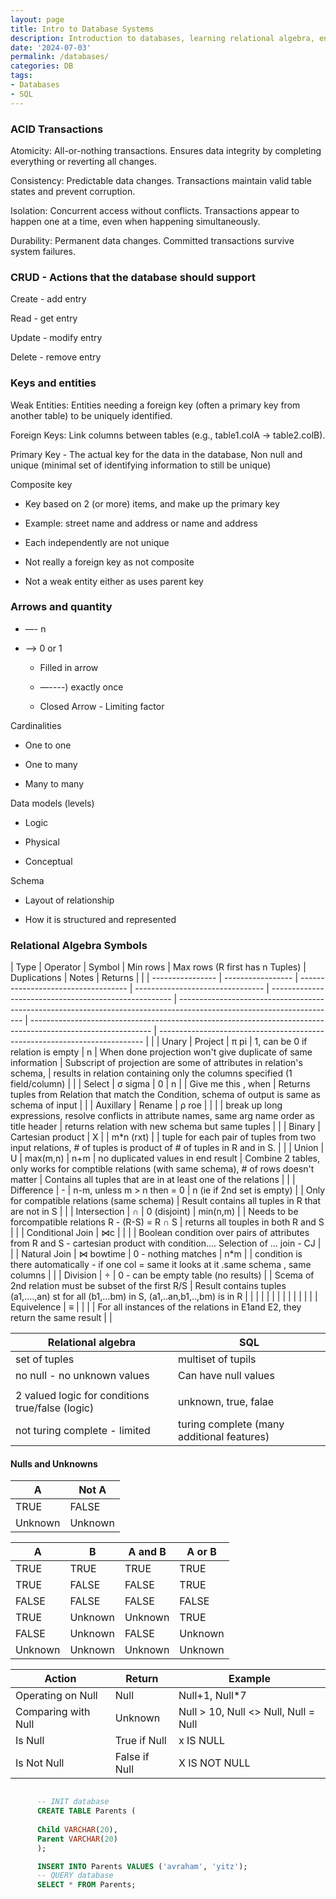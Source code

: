```yaml
---
layout: page
title: Intro to Database Systems
description: Introduction to databases, learning relational algebra, entity diagrams and relations, SQL, etc. 
date: '2024-07-03'
permalink: /databases/
categories: DB
tags:
- Databases
- SQL
---
```


### ACID Transactions 

Atomicity: All-or-nothing transactions. Ensures data integrity by completing everything or reverting all changes.

Consistency: Predictable data changes. Transactions maintain valid table states and prevent corruption.

Isolation: Concurrent access without conflicts. Transactions appear to happen one at a time, even when happening simultaneously.

Durability: Permanent data changes. Committed transactions survive system failures.

### CRUD - Actions that the database should support

Create - add entry

Read - get entry 

Update - modify entry

Delete - remove entry

### Keys and entities 

Weak Entities: Entities needing a foreign key (often a primary key from another table) to be uniquely identified.

Foreign Keys: Link columns between tables (e.g., table1.colA -> table2.colB).

Primary Key - The actual key for the data in the database, Non null and unique (minimal set of identifying information to still be unique)

Composite key

* Key based on 2 (or more) items, and make up the primary key

* Example: street name and address or name and address 

* Each independently are not unique 

* Not really a foreign key as not composite

* Not a weak entity either as uses parent key

### Arrows and quantity 

* —- n 

* —> 0 or 1

    * Filled in arrow

    * —----) exactly once

    * Closed Arrow - Limiting factor 

Cardinalities

* One to one

* One to many 

* Many to many


Data models (levels)

* Logic

* Physical

* Conceptual

Schema

* Layout of relationship

* How it is structured and represented

### Relational Algebra Symbols

| Type             | Operator          | Symbol                              | Min rows                         | Max rows (R first has n Tuples)                       | Duplications                                                                                                          | Notes                                                                                                        | Returns                                                                    |  |
| ---------------- | ----------------- | ----------------------------------- | -------------------------------- | ----------------------------------------------------- | --------------------------------------------------------------------------------------------------------------------- | ------------------------------------------------------------------------------------------------------------ | -------------------------------------------------------------------------- |  |
| Unary            | Project           | π pi                                | 1, can be 0 if relation is empty | n                                                     | When done projection won't give duplicate of same information                                                         | Subscript of projection are some of attributes in relation's schema,                                         | results in relation containing only the columns specified (1 field/column) |  |
| Select           | σ sigma           | 0                                   | n                                |                                                       | Give me this , when                                                                                                   | Returns tuples from Relation that match the Condition, schema of output is same as schema of input           |                                                                            |
| Auxillary        | Rename            | ρ roe                               |                                  |                                                       |                                                                                                                       | break up long expressions, resolve conflicts in attribute names, same arg name order as title header         | returns relation with new schema but same tuples                           |  |
| Binary           | Cartesian product | X                                   |                                  | m\*n (rxt)                                            |                                                                                                                       | tuple for each pair of tuples from two input relations, # of tuples is product of # of tuples in R and in S. |                                                                            |
| Union            | U                 | max(m,n)                            | n+m                              | no duplicated values in end result                    | Combine 2 tables, only works for comptible relations (with same schema), # of rows doesn't matter                     | Contains all tuples that are in at least one of the relations                                                |                                                                            |
| Difference       | \-                | n-m, unless m > n then = 0          | n (ie if 2nd set is empty)       |                                                       | Only for compatible relations (same schema)                                                                           | Result contains all tuples in R that are not in S                                                            |                                                                            |
| Intersection     | ∩                 | 0 (disjoint)                        | min(n,m)                         |                                                       | Needs to be forcompatible relations R - (R-S) = R ∩ S                                                                 | returns all touples in both R and S                                                                          |                                                                            |
| Conditional Join | ⋈c                |                                     |                                  |                                                       | Boolean condition over pairs of attributes from R and S - cartesian product with condition…. Selection of … join - CJ |                                                                                                              |
| Natural Join     | ⋈ bowtime         | 0 - nothing matches                 | n\*m                             |                                                       | condition is there automatically - if one col = same it looks at it .same schema , same columns                       |                                                                                                              |
| Division         | ÷                 | 0 - can be empty table (no results) |                                  | Scema of 2nd relation must be subset of the first R/S | Result contains tuples (a1,….,an) st for all (b1,…bm) in S, (a1,..an,b1,..,bm) is in R                                |                                                                                                              |
|                  |                   |                                     |                                  |                                                       |                                                                                                                       |                                                                                                              |                                                                            |  |
|                  | Equivelence       | ≡                                   |                                  |                                                       |                                                                                                                       | For all instances of the relations in E1and E2, they return the same result                                  |                                                                            |

| Relational algebra                               | SQL                                        |
| ------------------------------------------------ | ------------------------------------------ |
| set of tuples                                    | multiset of tupils                         |
| no null - no unknown values                      | Can have null values                       |
|                                                  |                                            |
| 2 valued logic for conditions true/false (logic) | unknown, true, falae                       |
| not turing complete - limited                    | turing complete (many additional features) |


#### Nulls and Unknowns


| A       | Not A   |
| ------- | ------- |
| TRUE    | FALSE   |
| Unknown | Unknown |


| A       | B       | A and B | A or B  |
| ------- | ------- | ------- | ------- |
| TRUE    | TRUE    | TRUE    | TRUE    |
| TRUE    | FALSE   | FALSE   | TRUE    |
| FALSE   | FALSE   | FALSE   | FALSE   |
| TRUE    | Unknown | Unknown | TRUE    |
| FALSE   | Unknown | FALSE   | Unknown |
| Unknown | Unknown | Unknown | Unknown |



| Action       | Return        | Example                              |
| ----------- | ------------- | ------------------------------------ |
| Operating on Null  | Null          | Null+1, Null\*7                      |
| Comparing with Null  | Unknown       | Null > 10, Null <> Null, Null = Null |
| Is Null     | True if Null  | x IS NULL                            |
| Is Not Null | False if Null | X IS NOT NULL                        |

  ```sql

        -- INIT database
        CREATE TABLE Parents (
        
        Child VARCHAR(20),
        Parent VARCHAR(20)
        );

        INSERT INTO Parents VALUES ('avraham', 'yitz');
        -- QUERY database
        SELECT * FROM Parents;

  ```
